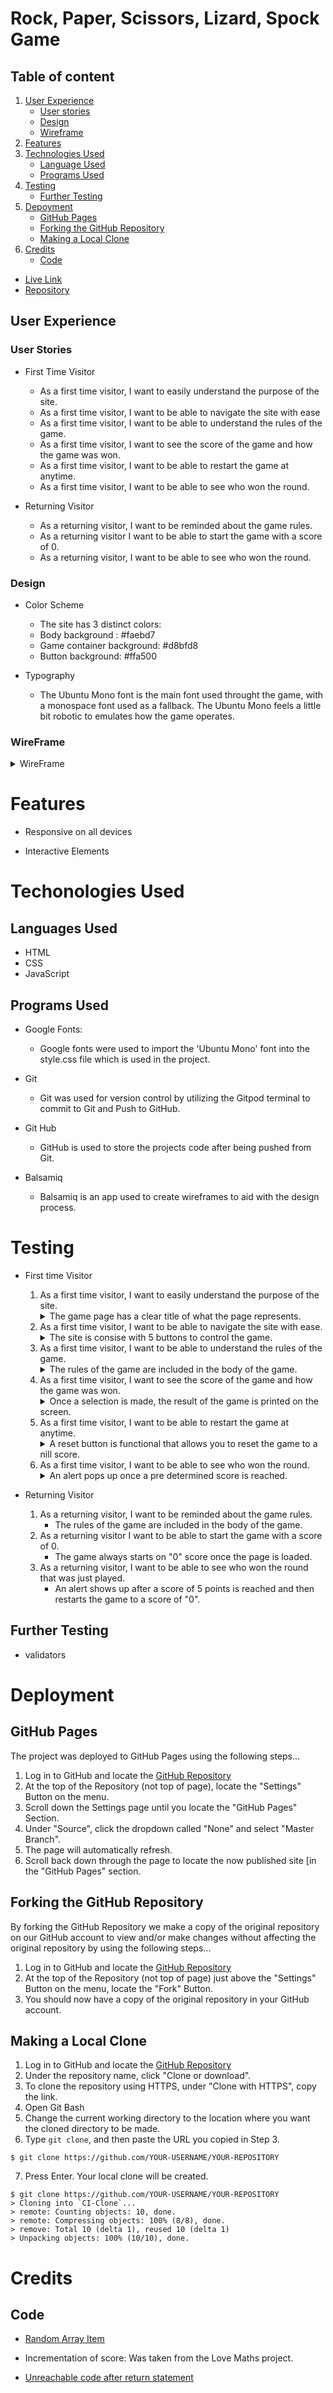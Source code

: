 # Rock, Paper, Scissors, Lizard, Spock Game

## Table of content

1. [User Experience](#user-experience)
    - [User stories](#user-stories)
    - [Design](#design)
    - [Wireframe](#wireframe)
2. [Features](#features)
3. [Technologies Used](#techonologie-used)
    - [Language Used](#languages-used)
    - [Programs Used](#programs-used)
4. [Testing](#testing)
    - [Further Testing](#further-testing)
5. [Depoyment](#deployment)
    - [GitHub Pages](#github-pages)
    - [Forking the GitHub Repository](#forking-the-github-repository)
    - [Making a Local Clone](#making-a-local-clone)
6. [Credits](#credits)
    - [Code](#code)

- [Live Link](https://nowickilukasz.github.io/rock-paper-scissors-llizad-spock-game/)
- [Repository](https://github.com/NowickiLukasz/rock-paper-scissors-llizad-spock-game)

## User Experience 

### User Stories 

- First Time Visitor 
    - As a first time visitor, I want to easily understand the purpose of the site.
    - As a first time visitor, I want to be able to navigate the site with ease
    - As a first time visitor, I want to be able to understand the rules of the game. 
    - As a first time visitor, I want to see the score of the game and how the game was won.
    - As a first time visitor, I want to be able to restart the game at anytime.
    - As a first time visitor, I want to be able to see who won the round.


- Returning Visitor
    - As a returning visitor, I want to be reminded about the game rules.
    - As a returning visitor I want to be able to start the game with a score of 0.
    - As a returning visitor, I want to be able to see who won the round.

### Design 
- Color Scheme
    - The site has 3 distinct colors:
    - Body background :  #faebd7
    - Game container background: #d8bfd8
    - Button background: #ffa500


- Typography
    - The Ubuntu Mono font is the main font used throught the game, with a monospace font used as a fallback. The Ubuntu Mono feels a little bit robotic to emulates how the game operates. 

### WireFrame 
<details>
    <summary>WireFrame</summary>
    <img src="./document/RPSLS-wireframe.png">
</details>


# Features 

- Responsive on all devices

- Interactive Elements

# Techonologies Used 

## Languages Used 

- HTML
- CSS
- JavaScript

## Programs Used 

- Google Fonts:
    - Google fonts were used to import the 'Ubuntu Mono' font into the style.css file which is used in the project.

- Git
    - Git was used for version control by utilizing the Gitpod terminal to commit to Git and Push to GitHub.

- Git Hub
    - GitHub is used to store the projects code after being pushed from Git.

- Balsamiq
    - Balsamiq is an app used to create wireframes to aid with the design process. 

# Testing 

- First time Visitor
    1. As a first time visitor, I want to easily understand the purpose of the site.        
        <details><summary>The game page has a clear title of what the page represents.</summary><img src=./document/rpsls-header.png>
        </details> 
    2. As a first time visitor, I want to be able to navigate the site with ease.
         <details><summary>The site is consise with 5 buttons to control the game. </summary>
        <img src=./document/rpsls-action-buttons.png>
        </details>
    3. As a first time visitor, I want to be able to understand the rules of the game.
        <details><summary>The rules of the game are included in the body of the game. </summary>
        <img src=./document/rpsls-rules.png>
        </details>
    4. As a first time visitor, I want to see the score of the game and how the game was won.
        <details><summary>Once a selection is made, the result of the game is printed on the screen.</summary>
        <img src=./document/rpsls-outcome-text.png>
        </details>
    5. As a first time visitor, I want to be able to restart the game at anytime.
        <details><summary>A reset button is functional that allows you to reset the game to a nill score.</summary>
        <img src=./document/rpsls-reset-button.png>
        </detials>
    6. As a first time visitor, I want to be able to see who won the round.
        <details><summary>An alert pops up once a pre determined score is reached.</summary>
        <img src=./document/rpsls-alert-win.png>
        </details>
    
- Returning Visitor
    1. As a returning visitor, I want to be reminded about the game rules.
        - The rules of the game are included in the body of the game. 
    2. As a returning visitor I want to be able to start the game with a score of 0.
        - The game always starts on "0" score once the page is loaded.
    3. As a returning visitor, I want to be able to see who won the round that was just played.
        - An alert shows up after a score of 5 points is reached and then restarts the game to a score of "0".

## Further Testing 
- validators


# Deployment 

## GitHub Pages 

The project was deployed to GitHub Pages using the following steps...

1. Log in to GitHub and locate the [GitHub Repository](https://github.com/NowickiLukasz/rock-paper-scissors-llizad-spock-game)
2. At the top of the Repository (not top of page), locate the "Settings" Button on the menu.
3. Scroll down the Settings page until you locate the "GitHub Pages" Section.
4. Under "Source", click the dropdown called "None" and select "Master Branch".
5. The page will automatically refresh.
6. Scroll back down through the page to locate the now published site [in the "GitHub Pages" section.

## Forking the GitHub Repository 

By forking the GitHub Repository we make a copy of the original repository on our GitHub account to view and/or make changes without affecting the original repository by using the following steps...

1. Log in to GitHub and locate the [GitHub Repository](https://github.com/NowickiLukasz/rock-paper-scissors-llizad-spock-game)
2. At the top of the Repository (not top of page) just above the "Settings" Button on the menu, locate the "Fork" Button.
3. You should now have a copy of the original repository in your GitHub account.

## Making a Local Clone 

1. Log in to GitHub and locate the [GitHub Repository](https://github.com/NowickiLukasz/rock-paper-scissors-llizad-spock-game)
2. Under the repository name, click "Clone or download".
3. To clone the repository using HTTPS, under "Clone with HTTPS", copy the link.
4. Open Git Bash
5. Change the current working directory to the location where you want the cloned directory to be made.
6. Type `git clone`, and then paste the URL you copied in Step 3.

```
$ git clone https://github.com/YOUR-USERNAME/YOUR-REPOSITORY
```

7. Press Enter. Your local clone will be created.

```
$ git clone https://github.com/YOUR-USERNAME/YOUR-REPOSITORY
> Cloning into `CI-Clone`...
> remote: Counting objects: 10, done.
> remote: Compressing objects: 100% (8/8), done.
> remove: Total 10 (delta 1), reused 10 (delta 1)
> Unpacking objects: 100% (10/10), done.
```

# Credits 

## Code 

- [Random Array Item](https://stackoverflow.com/questions/4550505/getting-a-random-value-from-a-javascript-array)

- Incrementation of score: Was taken from the Love Maths project.

- [Unreachable code after return statement](https://developer.mozilla.org/en-US/docs/Web/JavaScript/Reference/Errors/Stmt_after_return)